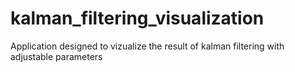# kalman_filtering_visualization
Application designed to vizualize the result of kalman filtering with adjustable parameters 
